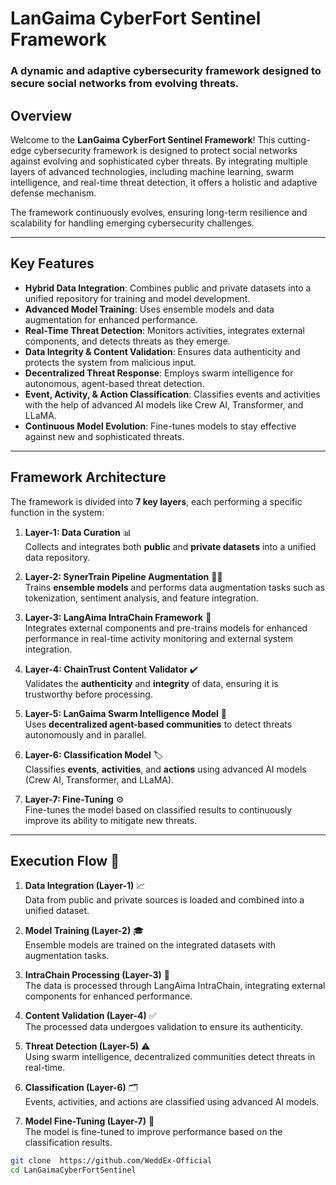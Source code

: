 # **LanGaima CyberFort Sentinel Framework**
### A dynamic and adaptive cybersecurity framework designed to secure social networks from evolving threats.


## **Overview**

Welcome to the **LanGaima CyberFort Sentinel Framework**! This cutting-edge cybersecurity framework is designed to protect social networks against evolving and sophisticated cyber threats. By integrating multiple layers of advanced technologies, including machine learning, swarm intelligence, and real-time threat detection, it offers a holistic and adaptive defense mechanism.

The framework continuously evolves, ensuring long-term resilience and scalability for handling emerging cybersecurity challenges.

---

## **Key Features**

- **Hybrid Data Integration**: Combines public and private datasets into a unified repository for training and model development.
- **Advanced Model Training**: Uses ensemble models and data augmentation for enhanced performance.
- **Real-Time Threat Detection**: Monitors activities, integrates external components, and detects threats as they emerge.
- **Data Integrity & Content Validation**: Ensures data authenticity and protects the system from malicious input.
- **Decentralized Threat Response**: Employs swarm intelligence for autonomous, agent-based threat detection.
- **Event, Activity, & Action Classification**: Classifies events and activities with the help of advanced AI models like Crew AI, Transformer, and LLaMA.
- **Continuous Model Evolution**: Fine-tunes models to stay effective against new and sophisticated threats.

---

## **Framework Architecture**

The framework is divided into **7 key layers**, each performing a specific function in the system:

1. **Layer-1: Data Curation** 📊  
   Collects and integrates both **public** and **private datasets** into a unified data repository.

2. **Layer-2: SynerTrain Pipeline Augmentation** 🧑‍🏫  
   Trains **ensemble models** and performs data augmentation tasks such as tokenization, sentiment analysis, and feature integration.

3. **Layer-3: LangAima IntraChain Framework** 🔗  
   Integrates external components and pre-trains models for enhanced performance in real-time activity monitoring and external system integration.

4. **Layer-4: ChainTrust Content Validator** ✔️  
   Validates the **authenticity** and **integrity** of data, ensuring it is trustworthy before processing.

5. **Layer-5: LanGaima Swarm Intelligence Model** 🐝  
   Uses **decentralized agent-based communities** to detect threats autonomously and in parallel.

6. **Layer-6: Classification Model** 🏷️  
   Classifies **events**, **activities**, and **actions** using advanced AI models (Crew AI, Transformer, and LLaMA).

7. **Layer-7: Fine-Tuning** ⚙️  
   Fine-tunes the model based on classified results to continuously improve its ability to mitigate new threats.

---
## **Execution Flow** 🔄

1. **Data Integration (Layer-1)** 📈  
   Data from public and private sources is loaded and combined into a unified dataset.

2. **Model Training (Layer-2)** 🎓  
   Ensemble models are trained on the integrated datasets with augmentation tasks.

3. **IntraChain Processing (Layer-3)** 🔗  
   The data is processed through LangAima IntraChain, integrating external components for enhanced performance.

4. **Content Validation (Layer-4)** ✅  
   The processed data undergoes validation to ensure its authenticity.

5. **Threat Detection (Layer-5)** ⚠️  
   Using swarm intelligence, decentralized communities detect threats in real-time.

6. **Classification (Layer-6)** 🗂️  
   Events, activities, and actions are classified using advanced AI models.

7. **Model Fine-Tuning (Layer-7)** 🔧  
   The model is fine-tuned to improve performance based on the classification results.



```bash
git clone  https://github.com/WeddEx-Official
cd LanGaimaCyberFortSentinel
